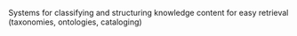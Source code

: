 Systems for classifying and structuring knowledge content for easy retrieval (taxonomies, ontologies, cataloging)
